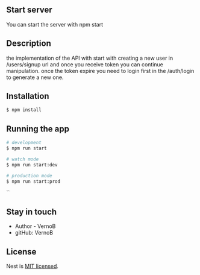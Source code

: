 ## Start server

You can start the server with npm start

## Description

the implementation of the API with start with creating a new user in /users/signup url and once you receive token you can continue manipulation.
once the token expire you need to login first in the /auth/login to generate a new one.

## Installation

```bash
$ npm install
```

## Running the app

```bash
# development
$ npm run start

# watch mode
$ npm run start:dev

# production mode
$ npm run start:prod
```

``

## Stay in touch

- Author - VernoB
- gitHub: VernoB

## License

Nest is [MIT licensed](LICENSE).
